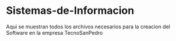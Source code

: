 Sistemas-de-Informacion
=======================

Aqui se muestran todos los archivos necesarios para la creacion del Software en la empresa TecnoSanPedro
